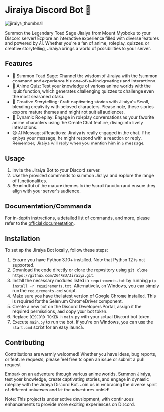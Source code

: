 # Jiraiya Discord Bot 🐸

![jiraiya_thumbnail](https://i.imgur.com/fwPA7VZ.png)

Summon the Legendary Toad Sage Jiraiya from Mount Myoboku to your Discord server! Explore an interactive experience filled with diverse features and powered by AI. Whether you're a fan of anime, roleplay, quizzes, or creative storytelling, Jiraiya brings a world of possibilities to your server.

## Features
- 🐸 Summon Toad Sage: Channel the wisdom of Jiraiya with the !summon command and experience his one-of-a-kind greetings and interactions.  
- 🧠 Anime Quiz: Test your knowledge of various anime worlds with the !quiz function, which generates challenging quizzes to challenge even the most seasoned otaku.  
- 📜 Creative Storytelling: Craft captivating stories with Jiraiya's Scroll, blending creativity with beloved characters. Please note, these stories explore mature themes and might not suit all audiences.  
- 💬 Dynamic Roleplay: Engage in roleplay conversations as your favorite anime characters using the Create Chat feature, diving into lively interactions.
- 😄 AI Messages/Reactions: Jiraiya is really engaged in the chat. If he enjoys your message, he might respond with a reaction or reply. Remember, Jiraiya will reply when you mention him in a message.

## Usage
1. Invite the Jiraiya Bot to your Discord server.
2. Use the provided commands to summon Jiraiya and explore the range of functionalities.
3. Be mindful of the mature themes in the !scroll function and ensure they align with your server's audience.

## Documentation/Commands
For in-depth instructions, a detailed list of commands, and more, please refer to the [official documentation](https://myfolder.notion.site/Jiraiya-Discord-bot-cb7abd98ba3f498a80901255d510b234).

## Installation
To set up the Jiraiya Bot locally, follow these steps:

1. Ensure you have Python 3.10+ installed. Note that Python 12 is not supported.
2. Download the code directly or clone the repository using `git clone https://github.com/ZG4RBU/Jiraiya.git`.
3. Install the necessary modules listed in `requirements.txt` by running `pip install -r requirements.txt`. Alternatively, on Windows, you can simply run the `requirements.cmd` script.
4. Make sure you have the latest version of Google Chrome installed. This is required for the Selenium ChromeDriver component.
5. Create a new bot on the Discord Developers Portal, assign it the required permissions, and copy your bot token.
6. Replace `DISCORD_TOKEN` in `main.py` with your actual Discord bot token.
7. Execute `main.py` to run the bot. If you're on Windows, you can use the `start.cmd` script for an easy launch.

## Contributing
Contributions are warmly welcomed! Whether you have ideas, bug reports, or feature requests, please feel free to open an issue or submit a pull request.  

Embark on an adventure through various anime worlds. Summon Jiraiya, test your knowledge, create captivating stories, and engage in dynamic roleplay with the Jiraiya Discord Bot. Join us in embracing the diverse spirit of different universes and let the adventures unfold!  

Note: This project is under active development, with continuous enhancements to provide more exciting experiences on Discord.
